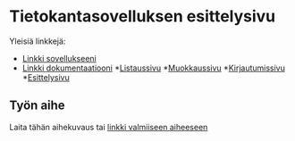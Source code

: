 # Tietokantasovelluksen esittelysivu

Yleisiä linkkejä:

* [Linkki sovellukseeni](http://henrimmo.users.cs.helsinki.fi/tsoha/)
* [Linkki dokumentaatiooni](https://github.com/henrimmo/Muistilista/blob/master/doc/dokumentaatio.pdf)
*[Listaussivu](http://henrimmo.users.cs.helsinki.fi/tsoha/lista)
*[Muokkaussivu](http://henrimmo.users.cs.helsinki.fi/tsoha/edit/1)
*[Kirjautumissivu](http://henrimmo.users.cs.helsinki.fi/tsoha/login)
*[Esittelysivu](http://henrimmo.users.cs.helsinki.fi/tsoha/lista/1)


## Työn aihe

Laita tähän aihekuvaus tai [linkki valmiiseen aiheeseen](http://advancedkittenry.github.io/suunnittelu_ja_tyoymparisto/aiheet/Muistilista.html) 
